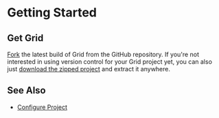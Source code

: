 Getting Started
===============

Get Grid
--------

[Fork](https://github.com/andrewmcwatters/grid-sdk/fork) the latest
build of Grid from the GitHub repository. If you're not interested in using
version control for your Grid project yet, you can also just
[download the zipped project](https://github.com/andrewmcwatters/grid-sdk/archive/master.zip)
and extract it anywhere.

See Also
--------

* [Configure Project](api/Configure_Project)
